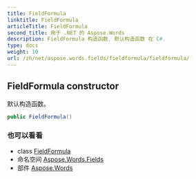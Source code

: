 ```yaml
---
title: FieldFormula
linktitle: FieldFormula
articleTitle: FieldFormula
second_title: 用于 .NET 的 Aspose.Words
description: FieldFormula 构造函数. 默认构造函数 在 C#.
type: docs
weight: 10
url: /zh/net/aspose.words.fields/fieldformula/fieldformula/
---
```

## FieldFormula constructor

默认构造函数。

```csharp
public FieldFormula()
```

### 也可以看看

* class [FieldFormula](../)
* 命名空间 [Aspose.Words.Fields](../../../aspose.words.fields/)
* 部件 [Aspose.Words](../../../)
